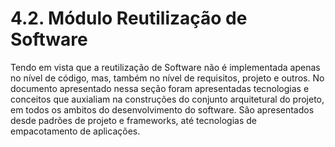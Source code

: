 # 4.2. Módulo Reutilização de Software

Tendo em vista que a reutilização de Software não é implementada apenas no nível de código, mas,
também no nível de requisitos, projeto e outros. No documento apresentado nessa seção foram apresentadas tecnologias e conceitos que auxialiam na construções do conjunto arquitetural do projeto, em todos os ambitos do desenvolvimento do software. São apresentados desde padrões de projeto e frameworks, até tecnologias de empacotamento de aplicações. 